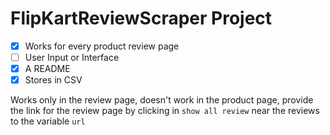 # FlipKartReviewScraper Project

- [x] Works for every product review page
- [ ] User Input or Interface
- [x] A README
- [x] Stores in CSV

Works only in the review page, doesn't work in the product page, provide the link for the review page by clicking in `show all review` near the reviews to the variable `url`
